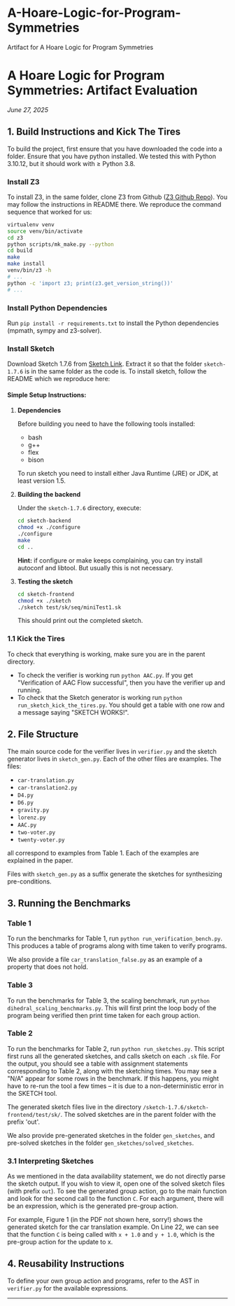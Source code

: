 # A-Hoare-Logic-for-Program-Symmetries
Artifact for A Hoare Logic for Program Symmetries 
# A Hoare Logic for Program Symmetries: Artifact Evaluation

*June 27, 2025*

## 1. Build Instructions and Kick The Tires

To build the project, first ensure that you have downloaded the code into a folder. Ensure that you have python installed. We tested this with Python 3.10.12, but it should work with ≥ Python 3.8.

### Install Z3

To install Z3, in the same folder, clone Z3 from Github ([Z3 Github Repo](https://github.com/Z3Prover/z3)). You may follow the instructions in README there. We reproduce the command sequence that worked for us:

```bash
virtualenv venv
source venv/bin/activate
cd z3
python scripts/mk_make.py --python
cd build
make
make install
venv/bin/z3 -h
# ...
python -c 'import z3; print(z3.get_version_string())'
# ...
```

### Install Python Dependencies

Run `pip install -r requirements.txt` to install the Python dependencies (mpmath, sympy and z3-solver).

### Install Sketch

Download Sketch 1.7.6 from [Sketch Link](https://bitbucket.org/gatoatigrado/sketch-frontend/downloads/). Extract it so that the folder `sketch-1.7.6` is in the same folder as the code is. To install sketch, follow the README which we reproduce here:

#### Simple Setup Instructions:

1. **Dependencies**
   
   Before building you need to have the following tools installed:
   - bash
   - g++
   - flex
   - bison
   
   To run sketch you need to install either Java Runtime (JRE) or JDK, at least version 1.5.

2. **Building the backend**
   
   Under the `sketch-1.7.6` directory, execute:
   ```bash
   cd sketch-backend
   chmod +x ./configure
   ./configure
   make
   cd ..
   ```
   
   **Hint:** if configure or make keeps complaining, you can try install autoconf and libtool. But usually this is not necessary.

3. **Testing the sketch**
   ```bash
   cd sketch-frontend
   chmod +x ./sketch
   ./sketch test/sk/seq/miniTest1.sk
   ```
   
   This should print out the completed sketch.

### 1.1 Kick the Tires

To check that everything is working, make sure you are in the parent directory. 

- To check the verifier is working run `python AAC.py`. If you get "Verification of AAC Flow successful", then you have the verifier up and running.
- To check that the Sketch generator is working run `python run_sketch_kick_the_tires.py`. You should get a table with one row and a message saying "SKETCH WORKS!".

## 2. File Structure

The main source code for the verifier lives in `verifier.py` and the sketch generator lives in `sketch_gen.py`. Each of the other files are examples. The files:

- `car-translation.py`
- `car-translation2.py`
- `D4.py`
- `D6.py`
- `gravity.py`
- `lorenz.py`
- `AAC.py`
- `two-voter.py`
- `twenty-voter.py`

all correspond to examples from Table 1. Each of the examples are explained in the paper.

Files with `sketch_gen.py` as a suffix generate the sketches for synthesizing pre-conditions.

## 3. Running the Benchmarks

### Table 1

To run the benchmarks for Table 1, run `python run_verification_bench.py`. This produces a table of programs along with time taken to verify programs.

We also provide a file `car_translation_false.py` as an example of a property that does not hold.

### Table 3

To run the benchmarks for Table 3, the scaling benchmark, run `python dihedral_scaling_benchmarks.py`. This will first print the loop body of the program being verified then print time taken for each group action.

### Table 2

To run the benchmarks for Table 2, run `python run_sketches.py`. This script first runs all the generated sketches, and calls sketch on each `.sk` file. For the output, you should see a table with assignment statements corresponding to Table 2, along with the sketching times. You may see a "N/A" appear for some rows in the benchmark. If this happens, you might have to re-run the tool a few times – it is due to a non-deterministic error in the SKETCH tool.

The generated sketch files live in the directory `/sketch-1.7.6/sketch-frontend/test/sk/`. The solved sketches are in the parent folder with the prefix 'out'.

We also provide pre-generated sketches in the folder `gen_sketches`, and pre-solved sketches in the folder `gen_sketches/solved_sketches`.

### 3.1 Interpreting Sketches

As we mentioned in the data availability statement, we do not directly parse the sketch output. If you wish to view it, open one of the solved sketch files (with prefix `out`). To see the generated group action, go to the main function and look for the second call to the function `C`. For each argument, there will be an expression, which is the generated pre-group action. 

For example, Figure 1 (in the PDF not shown here, sorry!) shows the generated sketch for the car translation example. On Line 22, we can see that the function `C` is being called with `x + 1.0` and `y + 1.0`, which is the pre-group action for the update to x.

## 4. Reusability Instructions

To define your own group action and programs, refer to the AST in `verifier.py` for the available expressions.

---

